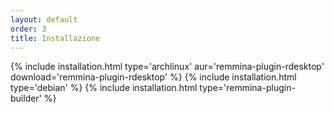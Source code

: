 ```yaml
---
layout: default
order: 3
title: Installazione
---
```

{% include installation.html type='archlinux' aur='remmina-plugin-rdesktop' download='remmina-plugin-rdesktop' %}
{% include installation.html type='debian' %}
{% include installation.html type='remmina-plugin-builder' %}

